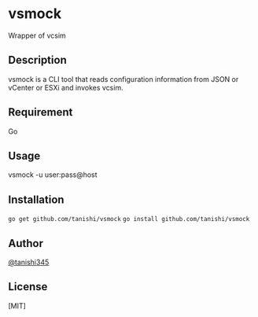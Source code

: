 # vsmock

Wrapper of vcsim

## Description

vsmock is a CLI tool that reads configuration information from JSON or vCenter or ESXi and invokes vcsim.

## Requirement

Go

## Usage

vsmock -u user:pass@host

## Installation

`go get github.com/tanishi/vsmock`
`go install github.com/tanishi/vsmock`

## Author

[@tanishi345](https://twitter.com/tanishi345)

## License

[MIT]
